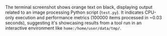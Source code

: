 The terminal screenshot shows orange text on black, displaying output related to an image processing Python script (`test.py`). It indicates CPU-only execution and performance metrics (100000 items processed in ~0.03 seconds), suggesting it's showcasing results from a tool run in an interactive environment like `home:/home/user/data/tmp/`.